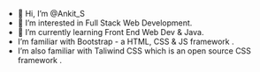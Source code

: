 - 👋 Hi, I’m @Ankit_S
- 👀 I’m interested in Full Stack Web Development.
- 🌱 I’m currently learning Front End Web Dev & Java.
-    I’m familiar with Bootstrap - a HTML, CSS & JS framework .
-    I’m also familiar with Taliwind CSS which is an open source CSS framework .

<!---
Ankitsreenivasa/Ankitsreenivasa is a ✨ special ✨ repository because its `README.md` (this file) appears on your GitHub profile.
You can click the Preview link to take a look at your changes.
--->
